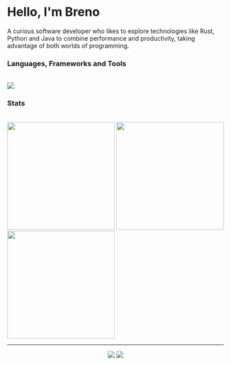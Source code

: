 <h1>Hello, I'm Breno</h1>

<p>A curious software developer who likes to explore technologies like Rust, Python and Java to combine performance and productivity, taking advantage of both worlds of programming.</p>

<h3>Languages, Frameworks and Tools</h3><br>

<img src="https://skillicons.dev/icons?i=java,spring,rust,python,git,linux">

<h3>Stats</h3>

<p>
          <br>
          <img src="http://github-profile-summary-cards.vercel.app/api/cards/stats?username=brevex&theme=codeSTACKr" href="http://github.com/brevex" style="width: 250px;">
          <img src="http://github-profile-summary-cards.vercel.app/api/cards/repos-per-language?username=brevex&theme=codeSTACKr" href="http://github.com/brevex" style="width: 250px;">
          <img src="http://github-profile-summary-cards.vercel.app/api/cards/productive-time?username=brevex&theme=codeSTACKr&utcOffset=8" href="http://github.com/brevex" style="width: 250px;">
</p><hr>

<p align="center">
          <a href="https://devbreno.com.br/"><img src="https://img.shields.io/badge/website-000000?style=for-the-badge&logo=About.me&logoColor=white"></a>
          <a href="www.linkedin.com/in/brenobdev"><img src="https://img.shields.io/badge/LinkedIn-0077B5?style=for-the-badge&logo=linkedin&logoColor=white"></a>
</p>
